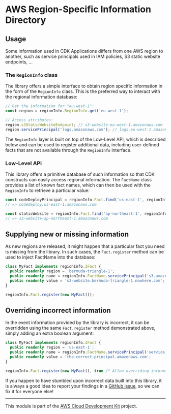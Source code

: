 # AWS Region-Specific Information Directory


## Usage

Some information used in CDK Applications differs from one AWS region to
another, such as service principals used in IAM policies, S3 static website
endpoints, ...

### The `RegionInfo` class

The library offers a simple interface to obtain region specific information in
the form of the `RegionInfo` class. This is the preferred way to interact with
the regional information database:

```ts
// Get the information for "eu-west-1":
const region = regionInfo.RegionInfo.get('eu-west-1');

// Access attributes:
region.s3StaticWebsiteEndpoint; // s3-website-eu-west-1.amazonaws.com
region.servicePrincipal('logs.amazonaws.com'); // logs.eu-west-1.amazonaws.com
```

The `RegionInfo` layer is built on top of the Low-Level API, which is described
below and can be used to register additional data, including user-defined facts
that are not available through the `RegionInfo` interface.

### Low-Level API

This library offers a primitive database of such information so that CDK
constructs can easily access regional information. The `FactName` class provides
a list of known fact names, which can then be used with the `RegionInfo` to
retrieve a particular value:

```ts
const codeDeployPrincipal = regionInfo.Fact.find('us-east-1', regionInfo.FactName.servicePrincipal('codedeploy.amazonaws.com'));
// => codedeploy.us-east-1.amazonaws.com

const staticWebsite = regionInfo.Fact.find('ap-northeast-1', regionInfo.FactName.S3_STATIC_WEBSITE_ENDPOINT);
// => s3-website-ap-northeast-1.amazonaws.com
```

## Supplying new or missing information

As new regions are released, it might happen that a particular fact you need is
missing from the library. In such cases, the `Fact.register` method can be used
to inject FactName into the database:

```ts
class MyFact implements regionInfo.IFact {
  public readonly region = 'bermuda-triangle-1';
  public readonly name = regionInfo.FactName.servicePrincipal('s3.amazonaws.com');
  public readonly value = 's3-website.bermuda-triangle-1.nowhere.com';
}

regionInfo.Fact.register(new MyFact());
```

## Overriding incorrect information

In the event information provided by the library is incorrect, it can be
overridden using the same `Fact.register` method demonstrated above, simply
adding an extra boolean argument:

```ts
class MyFact implements regionInfo.IFact {
  public readonly region = 'us-east-1';
  public readonly name = regionInfo.FactName.servicePrincipal('service.amazonaws.com');
  public readonly value = 'the-correct-principal.amazonaws.com';
}

regionInfo.Fact.register(new MyFact(), true /* Allow overriding information */);
```

If you happen to have stumbled upon incorrect data built into this library, it
is always a good idea to report your findings in a [GitHub issue], so we can fix
it for everyone else!

[GitHub issue]: https://github.com/aws/aws-cdk/issues

---

This module is part of the [AWS Cloud Development Kit](https://github.com/aws/aws-cdk) project.
